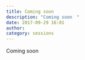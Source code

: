 ```yaml
---
title: Coming soon　
description: "Coming soon　"
date: 2017-09-29 16:01
author: 
category: sessions
---
```

Coming soon　